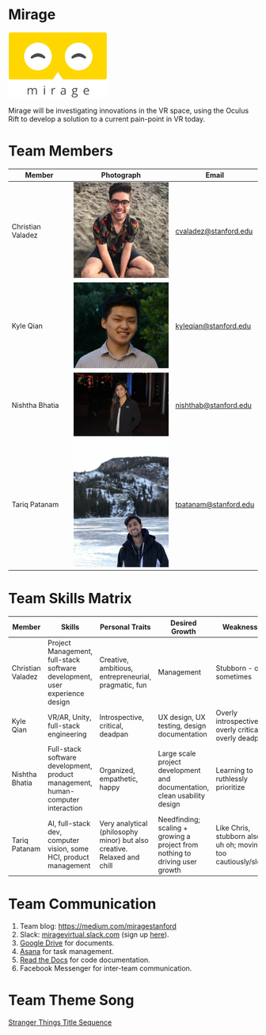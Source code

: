 # Mirage

<img src="./documents/photos/logo@2x.png" width="200">

Mirage will be investigating innovations in the VR space, using the Oculus Rift to develop a solution to a current pain-point in VR today. 

# Team Members 
| Member | Photograph | Email |
| --- | --- | --- |
Christian Valadez | <img src="./documents/photos/christianValadez.png" width="200" /> | cvaladez@stanford.edu |
Kyle Qian | <img src="./documents/photos/DSC_0742_HEAD.jpg" width="200" /> | kyleqian@stanford.edu |
Nishtha Bhatia | <img src="./documents/photos/NishthaBhatia.JPG" width="200" /> | nishthab@stanford.edu |
Tariq Patanam | <img src="./documents/photos/tariq.JPG" width="200" /> | tpatanam@stanford.edu |

# Team Skills Matrix
| Member | Skills | Personal Traits | Desired Growth | Weaknesses | Hat
| --- | --- | --- | --- | --- | --- |
Christian Valadez | Project Management, full-stack software development, user experience design | Creative, ambitious, entrepreneurial, pragmatic, fun | Management | Stubborn - only sometimes
Kyle Qian | VR/AR, Unity, full-stack engineering | Introspective, critical, deadpan | UX design, UX testing, design documentation | Overly introspective, overly critical, overly deadpan | Black
Nishtha Bhatia | Full-stack software development, product management, human-computer interaction | Organized, empathetic, happy | Large scale project development and documentation, clean usability design | Learning to ruthlessly prioritize | Yellow and Green (tie)
Tariq Patanam | AI, full-stack dev, computer vision, some HCI, product management | Very analytical (philosophy minor) but also creative. Relaxed and chill | Needfinding; scaling + growing a project from nothing to driving user growth | Like Chris, stubborn also - uh oh; moving too cautiously/slowly | Blue hat 

# Team Communication
1. Team blog: https://medium.com/miragestanford
2. Slack: [miragevirtual.slack.com](miragevirtual.slack.com) (sign up [here](miragevirtual.slack.com/signup)). 
3. [Google Drive](https://drive.google.com/drive/folders/1jfLRd1LUpXFvMFWj3mJqMv_H4NW2ADWq?usp=sharing) for documents.
4. [Asana](https://app.asana.com/0/535441241418527/board?utm_source=asana_email&utm_medium=organic_email&utm_campaign=eng_invite_prod) for task management.
5. [Read the Docs](https://readthedocs.org) for code documentation.
6. Facebook Messenger for inter-team communication.

# Team Theme Song
[Stranger Things Title Sequence](https://www.youtube.com/watch?v=-RcPZdihrp4) 
